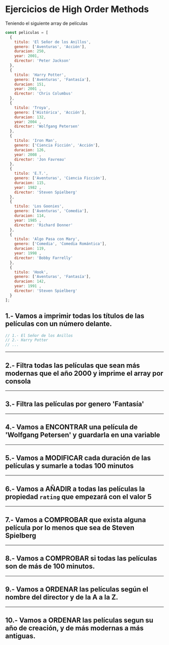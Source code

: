 # Ejercicios de High Order Methods

Teniendo el siguiente array de películas

```javascript
const peliculas = [
  {
    titulo: 'El Señor de los Anillos',
    genero: ['Aventuras', 'Acción'],
    duracion: 250,
    year: 2001,
    director: 'Peter Jackson'
  },
  { 
    titulo: 'Harry Potter', 
    genero: ['Aventuras', 'Fantasía'], 
    duracion: 151, 
    year: 2001 , 
    director: 'Chris Columbus' 
  },
  { 
    titulo: 'Troya', 
    genero: ['Histórica', 'Acción'], 
    duracion: 132, 
    year: 2004 , 
    director: 'Wolfgang Petersen' 
  },
  { 
    titulo: 'Iron Man', 
    genero: ['Ciencia Ficción', 'Acción'], 
    duracion: 126,
    year: 2008 , 
    director: 'Jon Favreau' 
  },
  { 
    titulo: 'E.T.', 
    genero: ['Aventuras', 'Ciencia Ficción'], 
    duracion: 115, 
    year: 1982 , 
    director: 'Steven Spielberg' 
  },
  { 
    titulo: 'Los Goonies', 
    genero: ['Aventuras', 'Comedia'], 
    duracion: 114, 
    year: 1985 , 
    director: 'Richard Donner' 
  },
  { 
    titulo: 'Algo Pasa con Mary', 
    genero: ['Comedia', 'Comedia Romántica'], 
    duracion: 119, 
    year: 1998 , 
    director: 'Bobby Farrelly' 
  },
  { 
    titulo: 'Hook',
    genero: ['Aventuras', 'Fantasía'], 
    duracion: 142, 
    year: 1991 , 
    director: 'Steven Spielberg' 
  }
];
```

## 1.- Vamos a imprimir todas los títulos de las películas con un número delante. 

```javascript
// 1.- El Señor de los Anillos
// 2.- Harry Potter
// ...
```

---

## 2.- Filtra todas las películas que sean más modernas que el año 2000 y imprime el array por consola

---

## 3.- Filtra las películas por genero 'Fantasía'

---

## 4.- Vamos a ENCONTRAR una película de 'Wolfgang Petersen' y guardarla en una variable

---

## 5.- Vamos a MODIFICAR cada duración de las películas y sumarle a todas 100 minutos

---

## 6.- Vamos a AÑADIR a todas las películas la propiedad `rating` que empezará con el valor 5

---

## 7.- Vamos a COMPROBAR que exista alguna película por lo menos que sea de Steven Spielberg

---

## 8.- Vamos a COMPROBAR si todas las películas son de más de 100 minutos.

---

## 9.- Vamos a ORDENAR las películas según el nombre del director y de la A a la Z.

---

## 10.- Vamos a ORDENAR las películas segun su año de creación, y de más modernas a más antiguas.

